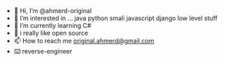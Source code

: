 - 👋 Hi, I’m @ahmerd-original
- 👀 I’m interested in ... java python smali javascript django low level stuff
- 🌱 I’m currently learning C#
- 💞️ i really like open source
- 📫 How to reach me original.ahmerd@gmail.com 
- ⌨️ reverse-engineer

<!---
ahmerd-original/ahmerd-original is a ✨ special ✨ repository because its `README.md` (this file) appears on your GitHub profile.
You can click the Preview link to take a look at your changes.
--->
